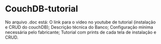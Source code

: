 # CouchDB-tutorial

No arquivo .doc está:
O link para o video no youtube de tutorial (instalação e CRUD do couchDB);
Descrição técnica do Banco;
Configuração minima necessária pelo fabricante;
Tutorial com prints de cada tela de instalação e CRUD.
